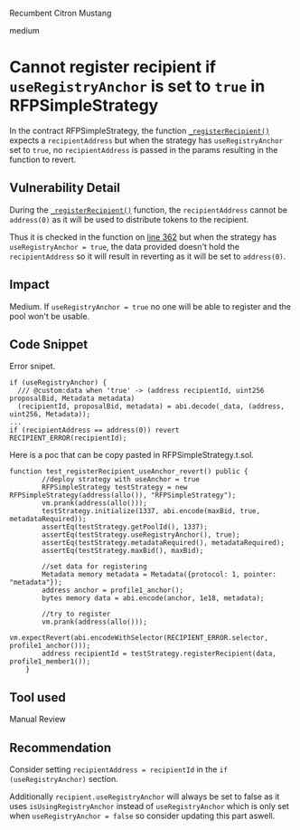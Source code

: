 Recumbent Citron Mustang

medium

# Cannot register recipient if `useRegistryAnchor` is set to `true` in RFPSimpleStrategy

In the contract RFPSimpleStrategy, the function [`_registerRecipient()`](https://github.com/sherlock-audit/2023-09-Gitcoin/blob/6430c8004017e96ae2f5aac365bdefd0b6eeea72/allo-v2/contracts/strategies/rfp-simple/RFPSimpleStrategy.sol#L314) expects a `recipientAddress` but when the strategy has `useRegistryAnchor` set to `true`, no `recipientAddress` is passed in the params resulting in the function to revert.

## Vulnerability Detail

During the [`_registerRecipient()`](https://github.com/sherlock-audit/2023-09-Gitcoin/blob/6430c8004017e96ae2f5aac365bdefd0b6eeea72/allo-v2/contracts/strategies/rfp-simple/RFPSimpleStrategy.sol#L314) function, the `recipientAddress` cannot be `address(0)` as it will be used to distribute tokens to the recipient.

Thus it is checked in the function on [line 362](https://github.com/sherlock-audit/2023-09-Gitcoin/blob/6430c8004017e96ae2f5aac365bdefd0b6eeea72/allo-v2/contracts/strategies/rfp-simple/RFPSimpleStrategy.sol#L362) but when the strategy has `useRegistryAnchor = true`, the data provided doesn't hold the `recipientAddress` so it will result in reverting as it will be set to `address(0)`.

## Impact

Medium. If `useRegistryAnchor = true` no one will be able to register and the pool won't be usable.

## Code Snippet

Error snipet.

```solidity
if (useRegistryAnchor) {
  /// @custom:data when 'true' -> (address recipientId, uint256 proposalBid, Metadata metadata)
  (recipientId, proposalBid, metadata) = abi.decode(_data, (address, uint256, Metadata));
...
if (recipientAddress == address(0)) revert RECIPIENT_ERROR(recipientId);
```

Here is a poc that can be copy pasted in RFPSimpleStrategy.t.sol.

```solidity
function test_registerRecipient_useAnchor_revert() public {
        //deploy strategy with useAnchor = true
        RFPSimpleStrategy testStrategy = new RFPSimpleStrategy(address(allo()), "RFPSimpleStrategy");
        vm.prank(address(allo()));
        testStrategy.initialize(1337, abi.encode(maxBid, true, metadataRequired));
        assertEq(testStrategy.getPoolId(), 1337);
        assertEq(testStrategy.useRegistryAnchor(), true);
        assertEq(testStrategy.metadataRequired(), metadataRequired);
        assertEq(testStrategy.maxBid(), maxBid);

        //set data for registering
        Metadata memory metadata = Metadata({protocol: 1, pointer: "metadata"});
        address anchor = profile1_anchor();
        bytes memory data = abi.encode(anchor, 1e18, metadata);

        //try to register
        vm.prank(address(allo()));
        vm.expectRevert(abi.encodeWithSelector(RECIPIENT_ERROR.selector, profile1_anchor()));
        address recipientId = testStrategy.registerRecipient(data, profile1_member1());
    }
```

## Tool used

Manual Review

## Recommendation

Consider setting `recipientAddress = recipientId` in the `if (useRegistryAnchor)` section.

Additionally `recipient.useRegistryAnchor` will always be set to false as it uses `isUsingRegistryAnchor` instead of `useRegistryAnchor` which is only set when `useRegistryAnchor = false`  so consider updating this part aswell.